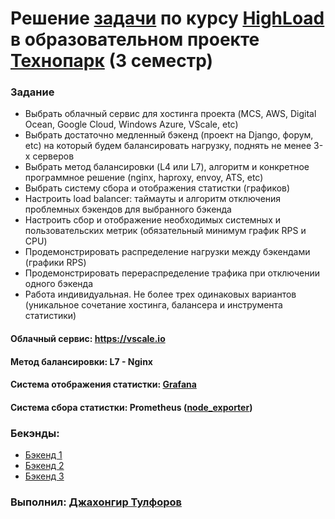 # Решение [задачи](https://github.com/init/http-test-suite) по курсу [HighLoad](http://www.highload.ru) в образовательном проекте [Технопарк](https://park.mail.ru) (3 семестр)
### Задание

- Выбрать облачный сервис для хостинга проекта (MCS, AWS, Digital Ocean, Google Cloud, Windows Azure, VScale, etc)
- Выбрать достаточно медленный бэкенд (проект на Django, форум, etc) на который будем балансировать нагрузку, поднять не менее 3-х серверов
- Выбрать метод балансировки (L4 или L7), алгоритм и конкретное программное решение (nginx, haproxy, envoy, ATS, etc)
- Выбрать систему сбора и отображения статистки (графиков)
- Настроить load balancer: таймауты и алгоритм отключения проблемных бэкендов для выбранного бэкенда
- Настроить сбор и отображение необходимых системных и пользовательских метрик (обязательный минимум график RPS и CPU)
- Продемонстрировать распределение нагрузки между бэкендами (графики RPS)
- Продемонстрировать перераспределение трафика при отключении одного бэкенда
- Работа индивидуальная. Не более трех одинаковых вариантов (уникальное сочетание хостинга, балансера и инструмента статистики)

#### Облачный сервис: https://vscale.io 
#### Метод балансировки: L7 - Nginx
#### Система отображения статистки: [Grafana](http://5.53.124.53:3000)
#### Система сбора статистки: Prometheus ([node_exporter](https://github.com/prometheus/node_exporter))

### Бекэнды:

- [Бэкенд 1](http://79.143.30.45)
- [Бэкенд 2](http://37.228.117.168)
- [Бэкенд 3](http://37.228.116.49)

### Выполнил: [Джахонгир Тулфоров](https://github.com/bin-umar)